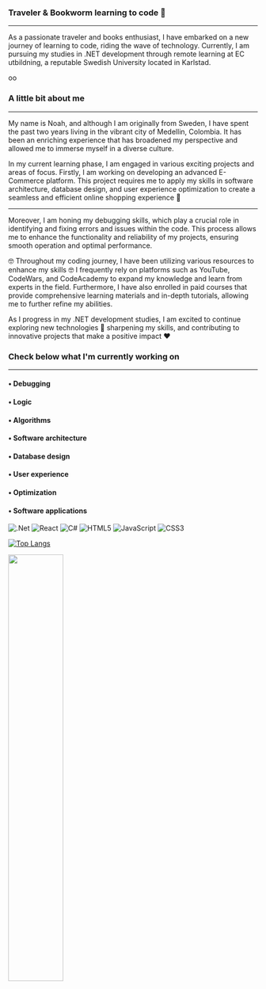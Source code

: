 ### Traveler & Bookworm learning to code  👋
________________________________________________________________________________________________________________
As a passionate traveler and books enthusiast, I have embarked on a new journey of learning to code, riding the wave of technology. Currently, I am pursuing my studies in .NET development through remote learning at EC utbildning, a reputable Swedish University located in Karlstad.

oo
### A little bit about me
________________________________________________________________________________________________________________
My name is Noah, and although I am originally from Sweden, I have spent the past two years living in the vibrant city of Medellin, Colombia. It has been an enriching experience that has broadened my perspective and allowed me to immerse myself in a diverse culture.

In my current learning phase, I am engaged in various exciting projects and areas of focus. Firstly, I am working on developing an advanced E-Commerce platform. This project requires me to apply my skills in software architecture, database design, and user experience optimization to create a seamless and efficient online shopping experience :star2:

-----------------------------------------

Moreover, I am honing my debugging skills, which play a crucial role in identifying and fixing errors and issues within the code. This process allows me to enhance the functionality and reliability of my projects, ensuring smooth operation and optimal performance.

:nerd_face: Throughout my coding journey, I have been utilizing various resources to enhance my skills :nerd_face: I frequently rely on platforms such as YouTube, CodeWars, and CodeAcademy to expand my knowledge and learn from experts in the field. Furthermore, I have also enrolled in paid courses that provide comprehensive learning materials and in-depth tutorials, allowing me to further refine my abilities.

As I progress in my .NET development studies, I am excited to continue exploring new technologies :dart: sharpening my skills, and contributing to innovative projects that make a positive impact :hearts:
### Check below what I'm currently working on
-----------------------------------------

<h4> • Debugging </h4>
<h4> • Logic </h4>
<h4> • Algorithms </h4>
<h4> • Software architecture </h4>
<h4> • Database design </h4>
<h4> • User experience </h4>
<h4> • Optimization </h4>
<h4> • Software applications </h4>






![.Net](https://img.shields.io/badge/.NET-5C2D91?style=for-the-badge&logo=.net&logoColor=white)
![React](https://img.shields.io/badge/react-%2320232a.svg?style=for-the-badge&logo=react&logoColor=%2361DAFB)
![C#](https://img.shields.io/badge/c%23-%23239120.svg?style=for-the-badge&logo=c-sharp&logoColor=white)
![HTML5](https://img.shields.io/badge/html5-%23E34F26.svg?style=for-the-badge&logo=html5&logoColor=white)
![JavaScript](https://img.shields.io/badge/javascript-%23323330.svg?style=for-the-badge&logo=javascript&logoColor=%23F7DF1E)
![CSS3](https://img.shields.io/badge/css3-%231572B6.svg?style=for-the-badge&logo=css3&logoColor=white)



[![Top Langs](https://github-readme-stats.vercel.app/api/top-langs/?username=Noahh93)](https://github.com/Noahh93/github-readme-stats)

<img align="left" width="47%" src="https://github-readme-stats.vercel.app/api?username=Noahh93&show_icons=true&theme=transparent" /> 
















